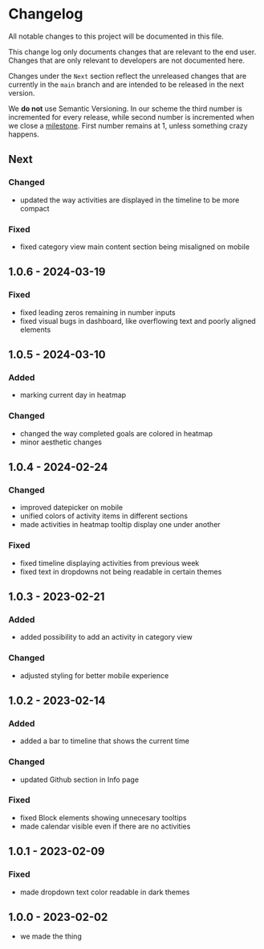 # Changelog

All notable changes to this project will be documented in this file.

This change log only documents changes that are relevant to the end user. Changes that are only relevant to developers are not documented here.

Changes under the `Next` section reflect the unreleased changes that are currently in the `main` branch and are intended to be released in the next version.

We **do not** use Semantic Versioning. In our scheme the third number is incremented for every release, while second number is incremented when we close a [milestone](https://github.com/habiteam/habitea/milestones). First number remains at 1, unless something crazy happens.

## Next

### Changed

- updated the way activities are displayed in the timeline to be more compact

### Fixed

- fixed category view main content section being misaligned on mobile

## 1.0.6 - 2024-03-19

### Fixed

- fixed leading zeros remaining in number inputs
- fixed visual bugs in dashboard, like overflowing text and poorly aligned elements

## 1.0.5 - 2024-03-10

### Added

- marking current day in heatmap

### Changed

- changed the way completed goals are colored in heatmap
- minor aesthetic changes

## 1.0.4 - 2024-02-24

### Changed

- improved datepicker on mobile
- unified colors of activity items in different sections
- made activities in heatmap tooltip display one under another

### Fixed

- fixed timeline displaying activities from previous week
- fixed text in dropdowns not being readable in certain themes

## 1.0.3 - 2023-02-21

### Added

- added possibility to add an activity in category view

### Changed

- adjusted styling for better mobile experience

## 1.0.2 - 2023-02-14

### Added

- added a bar to timeline that shows the current time

### Changed

- updated Github section in Info page

### Fixed

- fixed Block elements showing unnecesary tooltips
- made calendar visible even if there are no activities

## 1.0.1 - 2023-02-09

### Fixed

- made dropdown text color readable in dark themes

## 1.0.0 - 2023-02-02

- we made the thing

